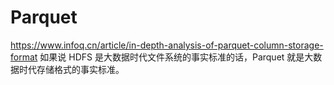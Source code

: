 # 

# Parquet
https://www.infoq.cn/article/in-depth-analysis-of-parquet-column-storage-format
如果说 HDFS 是大数据时代文件系统的事实标准的话，Parquet 就是大数据时代存储格式的事实标准。

